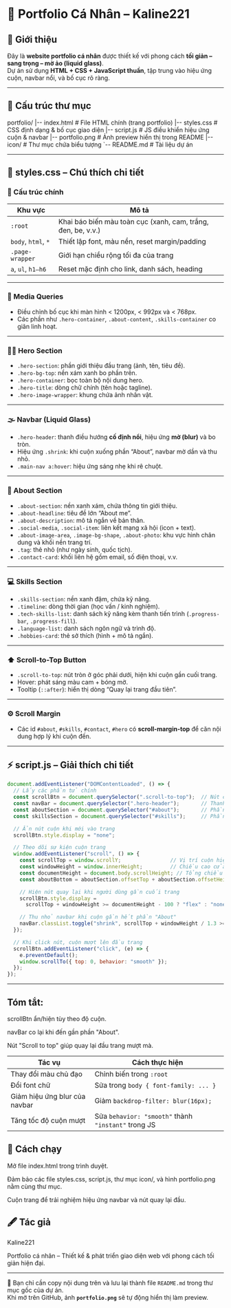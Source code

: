 # 🌿 Portfolio Cá Nhân – Kaline221


## 🧭 Giới thiệu

Đây là **website portfolio cá nhân** được thiết kế với phong cách **tối giản – sang trọng – mờ ảo (liquid glass)**.  
Dự án sử dụng **HTML + CSS + JavaScript thuần**, tập trung vào hiệu ứng cuộn, navbar nổi, và bố cục rõ ràng.

---

## 📁 Cấu trúc thư mục

portfolio/
|-- index.html           # File HTML chính (trang portfolio)
|-- styles.css           # CSS định dạng & bố cục giao diện
|-- script.js            # JS điều khiển hiệu ứng cuộn & navbar
|-- portfolio.png        # Ảnh preview hiển thị trong README
|-- icon/                # Thư mục chứa biểu tượng
`-- README.md            # Tài liệu dự án

---

## 🎨 styles.css – Chú thích chi tiết

### 🧩 Cấu trúc chính

| Khu vực | Mô tả |
|----------|--------|
| `:root` | Khai báo biến màu toàn cục (xanh, cam, trắng, đen, be, v.v.) |
| `body`, `html`, `*` | Thiết lập font, màu nền, reset margin/padding |
| `.page-wrapper` | Giới hạn chiều rộng tối đa của trang |
| `a`, `ul`, `h1–h6` | Reset mặc định cho link, danh sách, heading |

---

### 📱 Media Queries
- Điều chỉnh bố cục khi màn hình < 1200px, < 992px và < 768px.  
- Các phần như `.hero-container`, `.about-content`, `.skills-container` co giãn linh hoạt.

---

### 🦸‍♀️ Hero Section
- `.hero-section`: phần giới thiệu đầu trang (ảnh, tên, tiêu đề).  
- `.hero-bg-top`: nền xám xanh bo phần trên.  
- `.hero-container`: bọc toàn bộ nội dung hero.  
- `.hero-title`: dòng chữ chính (tên hoặc tagline).  
- `.hero-image-wrapper`: khung chứa ảnh nhân vật.

---

### 🌫️ Navbar (Liquid Glass)
- `.hero-header`: thanh điều hướng **cố định nổi**, hiệu ứng **mờ (blur)** và bo tròn.  
- Hiệu ứng `.shrink`: khi cuộn xuống phần “About”, navbar mờ dần và thu nhỏ.  
- `.main-nav a:hover`: hiệu ứng sáng nhẹ khi rê chuột.

---

### 👤 About Section
- `.about-section`: nền xanh xám, chứa thông tin giới thiệu.  
- `.about-headline`: tiêu đề lớn “About me”.  
- `.about-description`: mô tả ngắn về bản thân.  
- `.social-media`, `.social-item`: liên kết mạng xã hội (icon + text).  
- `.about-image-area`, `.image-bg-shape`, `.about-photo`: khu vực hình chân dung và khối nền trang trí.  
- `.tag`: thẻ nhỏ (như ngày sinh, quốc tịch).  
- `.contact-card`: khối liên hệ gồm email, số điện thoại, v.v.

---

### 💻 Skills Section
- `.skills-section`: nền xanh đậm, chứa kỹ năng.  
- `.timeline`: dòng thời gian (học vấn / kinh nghiệm).  
- `.tech-skills-list`: danh sách kỹ năng kèm thanh tiến trình (`.progress-bar`, `.progress-fill`).  
- `.language-list`: danh sách ngôn ngữ và trình độ.  
- `.hobbies-card`: thẻ sở thích (hình + mô tả ngắn).

---

### ⬆️ Scroll-to-Top Button
- `.scroll-to-top`: nút tròn ở góc phải dưới, hiện khi cuộn gần cuối trang.  
- Hover: phát sáng màu cam + bóng mờ.  
- Tooltip (`::after`): hiển thị dòng “Quay lại trang đầu tiên”.

---

### ⚙️ Scroll Margin
- Các id `#about`, `#skills`, `#contact`, `#hero` có **scroll-margin-top** để căn nội dung hợp lý khi cuộn đến.

---

## ⚡ script.js – Giải thích chi tiết

```js
document.addEventListener("DOMContentLoaded", () => {
  // Lấy các phần tử chính
  const scrollBtn = document.querySelector(".scroll-to-top");  // Nút cuộn lên đầu
  const navBar = document.querySelector(".hero-header");       // Thanh điều hướng
  const aboutSection = document.querySelector("#about");       // Phần "About"
  const skillsSection = document.querySelector("#skills");     // Phần "Skills"

  // Ẩn nút cuộn khi mới vào trang
  scrollBtn.style.display = "none";

  // Theo dõi sự kiện cuộn trang
  window.addEventListener("scroll", () => {
    const scrollTop = window.scrollY;                // Vị trí cuộn hiện tại
    const windowHeight = window.innerHeight;         // Chiều cao cửa sổ
    const documentHeight = document.body.scrollHeight; // Tổng chiều cao trang
    const aboutBottom = aboutSection.offsetTop + aboutSection.offsetHeight; // Cuối phần "About"

    // Hiện nút quay lại khi người dùng gần cuối trang
    scrollBtn.style.display =
      scrollTop + windowHeight >= documentHeight - 100 ? "flex" : "none";

    // Thu nhỏ navbar khi cuộn gần hết phần "About"
    navBar.classList.toggle("shrink", scrollTop + windowHeight / 1.3 >= aboutBottom);
  });

  // Khi click nút, cuộn mượt lên đầu trang
  scrollBtn.addEventListener("click", (e) => {
    e.preventDefault();
    window.scrollTo({ top: 0, behavior: "smooth" });
  });
});

```
---


## Tóm tắt:

scrollBtn ẩn/hiện tùy theo độ cuộn.

navBar co lại khi đến gần phần "About".

Nút "Scroll to top" giúp quay lại đầu trang mượt mà.

| Tác vụ                        | Cách thực hiện                                      |
| ----------------------------- | --------------------------------------------------- |
| Thay đổi màu chủ đạo          | Chỉnh biến trong `:root`                            |
| Đổi font chữ                  | Sửa trong `body { font-family: ... }`               |
| Giảm hiệu ứng blur của navbar | Giảm `backdrop-filter: blur(16px);`                 |
| Tăng tốc độ cuộn mượt         | Sửa `behavior: "smooth"` thành `"instant"` trong JS |

## 🚀 Cách chạy

Mở file index.html trong trình duyệt.

Đảm bảo các file styles.css, script.js, thư mục icon/, và hình portfolio.png nằm cùng thư mục.

Cuộn trang để trải nghiệm hiệu ứng navbar và nút quay lại đầu.

## 🖋️ Tác giả

Kaline221

Portfolio cá nhân – Thiết kế & phát triển giao diện web với phong cách tối giản hiện đại.


---

📘 Bạn chỉ cần copy nội dung trên và lưu lại thành file `README.md` trong thư mục gốc của dự án.  
Khi mở trên GitHub, ảnh **`portfolio.png`** sẽ tự động hiển thị làm preview.







